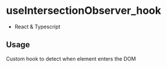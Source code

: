 # useIntersectionObserver_hook

- React & Typescript

## Usage

Custom hook to detect when element enters the DOM
